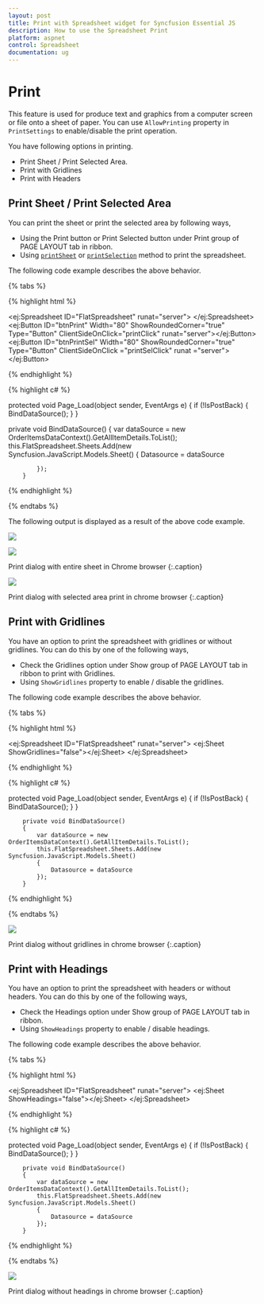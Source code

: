 ```yaml
---
layout: post
title: Print with Spreadsheet widget for Syncfusion Essential JS
description: How to use the Spreadsheet Print
platform: aspnet
control: Spreadsheet
documentation: ug
---
```


# Print

This feature is used for produce text and graphics from a computer screen or file onto a sheet of paper. You can use `AllowPrinting` property in `PrintSettings` to enable/disable the print operation.

You have following options in printing.

* Print Sheet / Print Selected Area.
* Print with Gridlines
* Print with Headers

## Print Sheet / Print Selected Area

You can print the sheet or print the selected area by following ways,

* Using the Print button or Print Selected button under Print group of PAGE LAYOUT tab in ribbon.
* Using [`printSheet`](https://help.syncfusion.com/api/js/ejspreadsheet#methods:xlprint-printsheet "printSheet") or [`printSelection`](https://help.syncfusion.com/api/js/ejspreadsheet#methods:xlprint-printselection "printSelection") method to print the spreadsheet.

The following code example describes the above behavior.

{% tabs %}

{% highlight html %}

<ej:Spreadsheet ID="FlatSpreadsheet" runat="server">
   <PrintSettings AllowPrinting="true" />
</ej:Spreadsheet>
<ej:Button ID="btnPrint" Width="80" ShowRoundedCorner="true" Type="Button" ClientSideOnClick="printClick" runat="server"></ej:Button>
<ej:Button ID="btnPrintSel" Width="80" ShowRoundedCorner="true" Type="Button" ClientSideOnClick ="printSelClick" runat ="server"></ej:Button>

<script type="text/javascript">
 function printClick(e) {
            var excelObj = $('#<%= FlatSpreadsheet.ClientID %>').data("ejSpreadsheet");
            excelObj.XLPrint.printSheet();
        }
function printSelClick(e) {
            var excelObj = $('#<%= FlatSpreadsheet.ClientID %>').data("ejSpreadsheet");
            excelObj.XLPrint.printSelection();
        }
</script>
{% endhighlight %}



{% highlight c# %}

 protected void Page_Load(object sender, EventArgs e)
        {
            if (!IsPostBack)
            {
                BindDataSource();
            }
        }
 
  private void BindDataSource()
        {
             var dataSource = new OrderItemsDataContext().GetAllItemDetails.ToList();
            this.FlatSpreadsheet.Sheets.Add(new Syncfusion.JavaScript.Models.Sheet()
            {
                Datasource = dataSource

            });
        }
{% endhighlight %}

{% endtabs %}

The following output is displayed as a result of the above code example.

![](Print_images/Print_img1.png)

![](Print_images/Print_img2.png)

Print dialog with entire sheet in Chrome browser
{:.caption}

![](Print_images/Print_img3.png)

Print dialog with selected area print in chrome browser
{:.caption}

## Print with Gridlines

You have an option to print the spreadsheet with gridlines or without gridlines. You can do this by one of the following ways,

* Check the Gridlines option under Show group of PAGE LAYOUT tab in ribbon to print with Gridlines.
* Using `ShowGridlines` property to enable / disable the gridlines.

The following code example describes the above behavior.

{% tabs %}

{% highlight html %}

<ej:Spreadsheet ID="FlatSpreadsheet" runat="server">
        <Sheets>
         <ej:Sheet ShowGridlines="false"></ej:Sheet>
     </Sheets>
</ej:Spreadsheet>

{% endhighlight %}



{% highlight c# %}

 protected void Page_Load(object sender, EventArgs e)
        {
            if (!IsPostBack)
            {
                BindDataSource();
            }
        }

        private void BindDataSource()
        {
            var dataSource = new OrderItemsDataContext().GetAllItemDetails.ToList();
            this.FlatSpreadsheet.Sheets.Add(new Syncfusion.JavaScript.Models.Sheet()
            {
                Datasource = dataSource
            });
        }

{% endhighlight %}

{% endtabs %}

![](Print_images/Print_img4.png)

Print dialog without gridlines in chrome browser
{:.caption}

## Print with Headings

You have an option to print the spreadsheet with headers or without headers. You can do this by one of the following ways,

* Check the Headings option under Show group of PAGE LAYOUT tab in ribbon. 
* Using `ShowHeadings` property to enable / disable headings.

The following code example describes the above behavior.

{% tabs %}

{% highlight html %}

<ej:Spreadsheet ID="FlatSpreadsheet" runat="server">
        <Sheets>
         <ej:Sheet ShowHeadings="false"></ej:Sheet>
     </Sheets>
</ej:Spreadsheet>

{% endhighlight %}



{% highlight c# %}

 protected void Page_Load(object sender, EventArgs e)
        {
            if (!IsPostBack)
            {
                BindDataSource();
            }
        }

        private void BindDataSource()
        {
            var dataSource = new OrderItemsDataContext().GetAllItemDetails.ToList();
            this.FlatSpreadsheet.Sheets.Add(new Syncfusion.JavaScript.Models.Sheet()
            {
                Datasource = dataSource
            });
        }

{% endhighlight %}

{% endtabs %}

![](Print_images/Print_img5.png)

Print dialog without headings in chrome browser
{:.caption}
